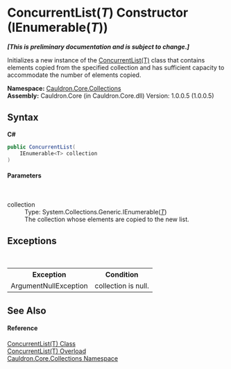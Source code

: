 # ConcurrentList(*T*) Constructor (IEnumerable(*T*))
 _**\[This is preliminary documentation and is subject to change.\]**_

Initializes a new instance of the <a href="T_Cauldron_Core_Collections_ConcurrentList_1">ConcurrentList(T)</a> class that contains elements copied from the specified collection and has sufficient capacity to accommodate the number of elements copied.

**Namespace:**&nbsp;<a href="N_Cauldron_Core_Collections">Cauldron.Core.Collections</a><br />**Assembly:**&nbsp;Cauldron.Core (in Cauldron.Core.dll) Version: 1.0.0.5 (1.0.0.5)

## Syntax

**C#**<br />
``` C#
public ConcurrentList(
	IEnumerable<T> collection
)
```


#### Parameters
&nbsp;<dl><dt>collection</dt><dd>Type: System.Collections.Generic.IEnumerable(<a href="T_Cauldron_Core_Collections_ConcurrentList_1">*T*</a>)<br />The collection whose elements are copied to the new list.</dd></dl>

## Exceptions
&nbsp;<table><tr><th>Exception</th><th>Condition</th></tr><tr><td>ArgumentNullException</td><td>collection is null.</td></tr></table>

## See Also


#### Reference
<a href="T_Cauldron_Core_Collections_ConcurrentList_1">ConcurrentList(T) Class</a><br /><a href="Overload_Cauldron_Core_Collections_ConcurrentList_1__ctor">ConcurrentList(T) Overload</a><br /><a href="N_Cauldron_Core_Collections">Cauldron.Core.Collections Namespace</a><br />